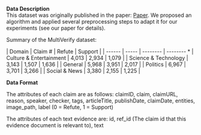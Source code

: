 **Data Description** <br/>
This dataset was originally published in the paper: [Paper](https://arxiv.org/abs/1909.03242). We proposed an algorithm and applied several preprocessing steps to adapt it for our experiments (see our paper for details).


Summary of the MultiVerify dataset:

| Domain | Claim # | Refute | Support |
| ------ | ----- | -------- | -------- *
| Culture &  Entertainment | 4,013 | 2,934 | 1,079 |
| Science & Technology | 3,143 | 1,507 | 1,636 |
| General | 5,968 | 3,951 | 2,017 |
| Politics | 6,967 | 3,701 | 3,266 |
| Social &  News | 3,380 | 2,155 | 1,225 |



**Data Format** <br/>

The attributes of each claim are as follows:
claimID, claim, claimURL, reason, speaker, checker, tags, articleTitle, publishDate, claimDate, entities, image_path, label (0 = Refute, 1 = Support)

The attributes of each text evidence are:
id, ref_id (The claim id that this evidence document is relevant to), text


